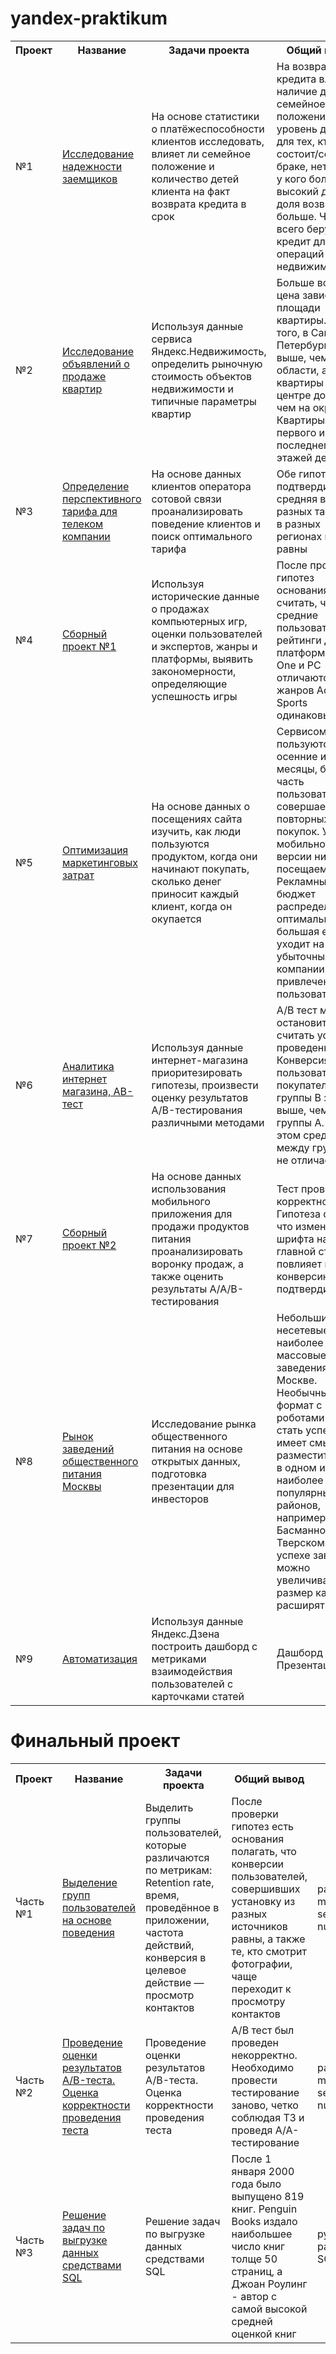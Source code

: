 # yandex-praktikum

<table>
<tr><th>Проект</th><th>Название</th><th>Задачи проекта</th><th>Общий вывод</th><th>Стек</th></tr> <!--ряд с ячейками заголовков-->
  
  <tr>
    <td>№1</td>
    <td><a href="https://github.com/Goryachcom/yandex-praktikum/blob/main/№1%20Исследование%20надежности%20заемщиков.ipynb">Исследование надежности заемщиков</a></td>
    <td>На основе статистики о платёжеспособности клиентов исследовать, влияет ли семейное положение и количество детей клиента на факт возврата кредита в срок</td>
    <td>На возврат кредита влияют наличие детей, семейное положение и уровень дохода: для тех, кто состоит/состоял в браке, нет детей и у кого более высокий доход, доля возвратов больше. Чаще всего берут кредит для операций с недвижимостью</td>
    <td>python pandas</td>
  </tr> <!--ряд с ячейками тела таблицы-->

  <tr>
    <td>№2</td>
    <td><a href="https://github.com/Goryachcom/yandex-praktikum/blob/main/№2%20Исследование%20объявлений%20о%20продаже%20квартир.ipynb">Исследование объявлений о продаже квартир</a></td>
    <td>Используя данные сервиса Яндекс.Недвижимость, определить рыночную стоимость объектов недвижимости и типичные параметры квартир</td>
    <td>Больше всего цена зависит от площади квартиры. Кроме того, в Санкт-Петербурге цена выше, чем в области, а квартиры в центре дороже, чем на окрайне. Квартиры первого и последнего этажей дешевле</td>
    <td>pandas matplotlib seaborn</td>
  </tr> <!--ряд с ячейками тела таблицы-->

  <tr>
    <td>№3</td>
    <td><a href="https://github.com/Goryachcom/yandex-praktikum/blob/main/№3%20Определение%20перспективного%20тарифа%20для%20телеком%20компании.ipynb">Определение перспективного тарифа для телеком компании</a></td>
    <td>На основе данных клиентов оператора сотовой связи проанализировать поведение клиентов и поиск оптимального тарифа</td>
    <td>Обе гипотезы подтвердились: средняя выручка разных тарифов и в разных регионах не равны</td>
    <td>pandas matplotlib seaborn numpy</td>
  </tr> <!--ряд с ячейками тела таблицы-->

  <tr>
    <td>№4</td>
    <td><a href="https://github.com/Goryachcom/yandex-praktikum/blob/main/№4%20Сборный%20проект%20№1.ipynb">Сборный проект №1</a></td>
    <td>Используя исторические данные о продажах компьютерных игр, оценки пользователей и экспертов, жанры и платформы, выявить закономерности, определяющие успешность игры</td>
    <td>После проверки гипотез основания считать, что средние пользовательские рейтинги для платформ Xbox One и PC отличаются, а для жанров Action и Sports одинаковые</td>
    <td>pandas matplotlib seaborn numpy</td>
  </tr> <!--ряд с ячейками тела таблицы-->

  <tr>
    <td>№5</td>
    <td><a href="https://github.com/Goryachcom/yandex-praktikum/blob/main/№5%20Оптимизация%20маркетинговых%20затрат.ipynb">Оптимизация маркетинговых затрат</a></td>
    <td>На основе данных о посещениях сайта изучить, как люди пользуются продуктом, когда они начинают покупать, сколько денег приносит каждый клиент, когда он окупается</td>
    <td>Сервисом чаще пользуются в осенние и зимние месяцы, большая часть пользователей не совершает повторных покупок. У мобильной версии низкая посещаемость. Рекламные бюджет распределен не оптимально: большая его доля уходит на убыточный для компании канал привлечения пользователей</td>
    <td>pandas matplotlib seaborn numpy plotly</td>
  </tr> <!--ряд с ячейками тела таблицы-->

  <tr>
    <td>№6</td>
    <td><a href="https://github.com/Goryachcom/yandex-praktikum/blob/main/№6%20Аналитика%20интернет%20магазина%2C%20АВ-тест.ipynb">Аналитика интернет магазина, АВ-тест</a></td>
    <td>Используя данные интернет-магазина приоритезировать гипотезы, произвести оценку результатов A/B-тестирования различными методами</td>
    <td>A/B тест можно остановить и считать успешно проведенным. Конверсия из пользователя в покупателя у группы B значимо выше, чем у группы A. При этом средний чек между группами не отличается</td>
    <td>pandas matplotlib seaborn numpy</td>
  </tr> <!--ряд с ячейками тела таблицы-->

  <tr>
    <td>№7</td>
    <td><a href="https://github.com/Goryachcom/yandex-praktikum/blob/main/№7%20Сборный%20проект%20№2.ipynb">Сборный проект №2</a></td>
    <td>На основе данных использования мобильного приложения для продажи продуктов питания проанализировать воронку продаж, а также оценить результаты A/A/B-тестирования</td>
    <td>Тест проведен корректно. Гипотеза о том, что изменение шрифта на главной странице повлияет на конверсию, не подтвердилась</td>
    <td>pandas matplotlib seaborn numpy</td>
  </tr> <!--ряд с ячейками тела таблицы-->

  <tr>
    <td>№8</td>
    <td><a href="https://github.com/Goryachcom/yandex-praktikum/blob/main/№8%20Рынок%20заведений%20общественного%20питания%20Москвы.ipynb">Рынок заведений общественного питания Москвы</a></td>
    <td>Исследование рынка общественного питания на основе открытых данных, подготовка презентации для инвесторов</td>
    <td>Небольшие несетевые кафе – наиболее массовые заведения в Москве. Необычный формат с роботами может стать успешным, имеет смысл разместить кафе в одном из наиболее популярных районов, например Басманном или Тверском. При успехе заведения можно увеличивать размер кафе или расширять сеть</td>
    <td>pandas matplotlib seaborn numpy</td>
  </tr> <!--ряд с ячейками тела таблицы-->

  <tr>
    <td>№9</td>
    <td><a href="https://github.com/Goryachcom/yandex-praktikum/blob/main/№9%20Автоматизация.ipynb">Автоматизация</a></td>
    <td>Используя данные Яндекс.Дзена построить дашборд с метриками взаимодействия пользователей с карточками статей</td>
    <td>Дашборд + Презентация</td>
    <td>python pandas SQLAlchemy Tableau Public</td>
  </tr> <!--ряд с ячейками тела таблицы-->

</table>

# Финальный проект

<table>
<tr><th>Проект</th><th>Название</th><th>Задачи проекта</th><th>Общий вывод</th><th>Стек</th></tr> <!--ряд с ячейками заголовков-->

  <tr>
    <td>Часть №1</td>
    <td><a href="">Выделение групп пользователей на основе поведения</a></td>
    <td>Выделить группы пользователей, которые различаются по метрикам: Retention rate, время, проведённое в приложении, частота действий, конверсия в целевое действие — просмотр контактов</td>
    <td>После проверки гипотез есть основания полагать, что конверсии пользователей, совершивших установку из разных источников равны, а также те, кто смотрит фотографии, чаще переходит к просмотру контактов</td>
    <td>pandas matplotlib seaborn numpy</td>
  </tr> <!--ряд с ячейками тела таблицы-->

  <tr>
    <td>Часть №2</td>
    <td><a href="">Проведение оценки результатов A/B-теста. Оценка корректности проведения теста</a></td>
    <td>Проведение оценки результатов A/B-теста. Оценка корректности проведения теста</td>
    <td>А/В тест был проведен некорректно. Необходимо провести тестирование заново, четко соблюдая ТЗ и проведя A/A-тестирование</td>
    <td>pandas matplotlib seaborn numpy</td>
  </tr> <!--ряд с ячейками тела таблицы-->

  <tr>
    <td>Часть №3</td>
    <td><a href="">Решение задач по выгрузке данных средствами SQL</a></td>
    <td>Решение задач по выгрузке данных средствами SQL</td>
    <td>После 1 января 2000 года было выпущено 819 книг. Penguin Books издало наибольшее число книг толще 50 страниц, а Джоан Роулинг - автор с самой высокой средней оценкой книг</td>
    <td>python pandas SQL</td>
  </tr> <!--ряд с ячейками тела таблицы-->


</table>
